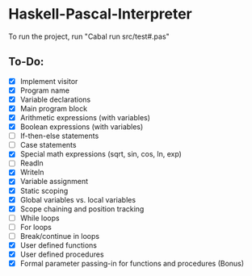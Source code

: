 # Haskell-Pascal-Interpreter
To run the project, run "Cabal run src/test#.pas"

## To-Do:

- [x] Implement visitor
- [x] Program name
- [x] Variable declarations
- [x] Main program block
- [x] Arithmetic expressions (with variables)
- [x] Boolean expressions (with variables)
- [ ] If-then-else statements
- [ ] Case statements
- [x] Special math expressions (sqrt, sin, cos, ln, exp)
- [ ] Readln
- [x] Writeln
- [x] Variable assignment
- [x] Static scoping
- [x] Global variables vs. local variables
- [x] Scope chaining and position tracking
- [ ] While loops
- [ ] For loops
- [ ] Break/continue in loops
- [x] User defined functions
- [x] User defined procedures
- [x] Formal parameter passing-in for functions and procedures (Bonus)
